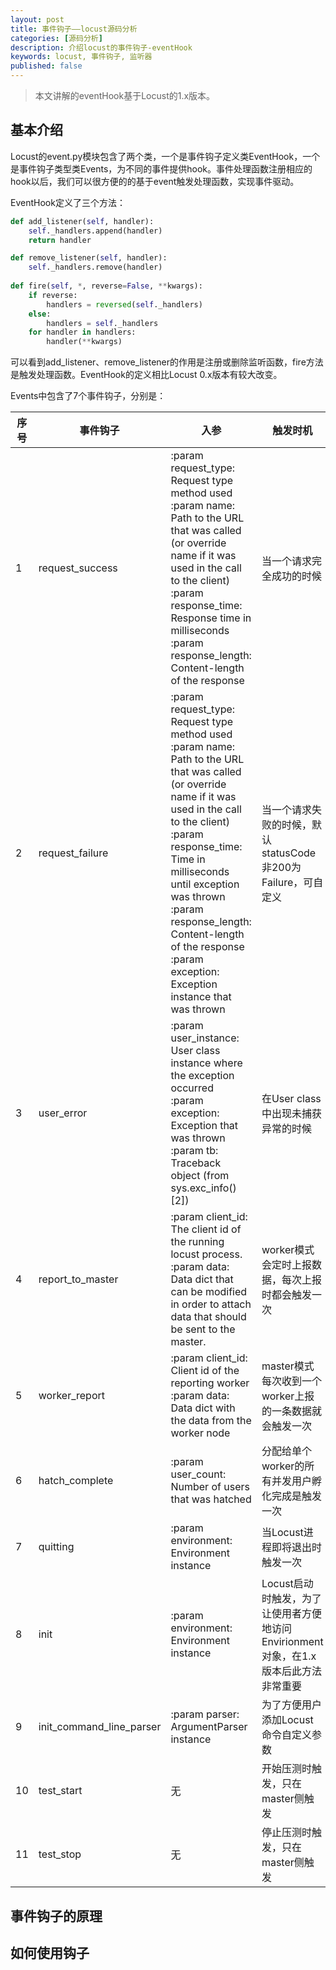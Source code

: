 ```yaml
---
layout: post
title: 事件钩子——locust源码分析
categories: [源码分析]
description: 介绍locust的事件钩子-eventHook
keywords: locust, 事件钩子, 监听器
published: false
---
```


> 本文讲解的eventHook基于Locust的1.x版本。

## 基本介绍

Locust的event.py模块包含了两个类，一个是事件钩子定义类EventHook，一个是事件钩子类型类Events，为不同的事件提供hook。事件处理函数注册相应的hook以后，我们可以很方便的的基于event触发处理函数，实现事件驱动。

EventHook定义了三个方法：

```python
def add_listener(self, handler):
    self._handlers.append(handler)
    return handler

def remove_listener(self, handler):
    self._handlers.remove(handler)
    
def fire(self, *, reverse=False, **kwargs):
    if reverse:
        handlers = reversed(self._handlers)
    else:
        handlers = self._handlers
    for handler in handlers:
        handler(**kwargs)
```

可以看到add_listener、remove_listener的作用是注册或删除监听函数，fire方法是触发处理函数。EventHook的定义相比Locust 0.x版本有较大改变。

Events中包含了7个事件钩子，分别是：

| 序号 | 事件钩子                 | 入参                                                         | 触发时机                                                     |
| ---- | ------------------------ | ------------------------------------------------------------ | ------------------------------------------------------------ |
| 1    | request_success          | :param request_type: Request type method used<br>:param name: Path to the URL that was called (or override name if it was used in the call to the client) <br>:param response_time: Response time in milliseconds <br>:param response_length: Content-length of the response | 当一个请求完全成功的时候                                     |
| 2    | request_failure          | :param request_type: Request type method used <br>:param name: Path to the URL that was called (or override name if it was used in the call to the client) :param response_time: Time in milliseconds until exception was thrown <br>:param response_length: Content-length of the response <br>:param exception: Exception instance that was thrown | 当一个请求失败的时候，默认statusCode非200为Failure，可自定义 |
| 3    | user_error               | :param user_instance: User class instance where the exception occurred <br>:param exception: Exception that was thrown <br>:param tb: Traceback object (from sys.exc_info()[2]) | 在User class中出现未捕获异常的时候                           |
| 4    | report_to_master         | :param client_id: The client id of the running locust process. <br>:param data: Data dict that can be modified in order to attach data that should be sent to the master. | worker模式会定时上报数据，每次上报时都会触发一次             |
| 5    | worker_report            | :param client_id: Client id of the reporting worker <br>:param data: Data dict with the data from the worker node | master模式每次收到一个worker上报的一条数据就会触发一次       |
| 6    | hatch_complete           | :param user_count: Number of users that was hatched          | 分配给单个worker的所有并发用户孵化完成是触发一次             |
| 7    | quitting                 | :param environment: Environment instance                     | 当Locust进程即将退出时触发一次                               |
| 8    | init                     | :param environment: Environment instance                     | Locust启动时触发，为了让使用者方便地访问Envirionment对象，在1.x版本后此方法非常重要 |
| 9    | init_command_line_parser | :param parser: ArgumentParser instance                       | 为了方便用户添加Locust命令自定义参数                         |
| 10   | test_start               | 无                                                           | 开始压测时触发，只在master侧触发                             |
| 11   | test_stop                | 无                                                           | 停止压测时触发，只在master侧触发                             |

## 事件钩子的原理



## 如何使用钩子

